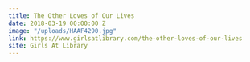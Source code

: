 ```yaml
---
title: The Other Loves of Our Lives
date: 2018-03-19 00:00:00 Z
image: "/uploads/HAAF4290.jpg"
link: https://www.girlsatlibrary.com/the-other-loves-of-our-lives
site: Girls At Library
---
```


